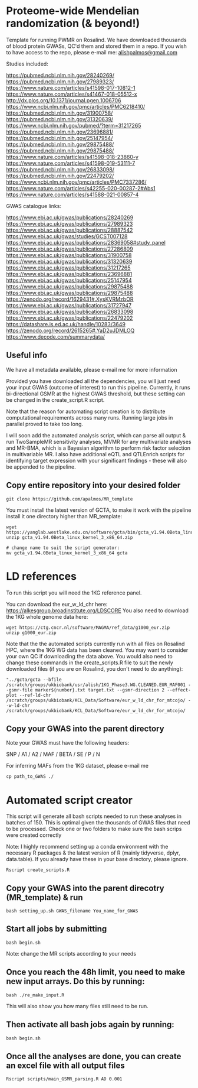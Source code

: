 # Proteome-wide Mendelian randomization (& beyond!)
Template for running PWMR on Rosalind. We have downloaded thousands of blood protein GWASs, QC'd them and stored them in a repo. If you wish to have access to the repo, please e-mail me: alishpalmos@gmail.com

Studies included:

https://pubmed.ncbi.nlm.nih.gov/28240269/
https://pubmed.ncbi.nlm.nih.gov/27989323/
https://www.nature.com/articles/s41598-017-10812-1
https://www.nature.com/articles/s41467-018-05512-x
http://dx.plos.org/10.1371/journal.pgen.1006706
https://www.ncbi.nlm.nih.gov/pmc/articles/PMC6218410/
https://pubmed.ncbi.nlm.nih.gov/31900758/
https://pubmed.ncbi.nlm.nih.gov/31320639/
https://www.ncbi.nlm.nih.gov/pubmed/?term=31217265
https://pubmed.ncbi.nlm.nih.gov/23696881/
https://pubmed.ncbi.nlm.nih.gov/25147954/
https://pubmed.ncbi.nlm.nih.gov/29875488/
https://pubmed.ncbi.nlm.nih.gov/29875488/
https://www.nature.com/articles/s41598-018-23860-y
https://www.nature.com/articles/s41598-019-53111-7
https://pubmed.ncbi.nlm.nih.gov/26833098/
https://pubmed.ncbi.nlm.nih.gov/22479202/
https://www.ncbi.nlm.nih.gov/pmc/articles/PMC7337286/
https://www.nature.com/articles/s42255-020-00287-2#Abs1
https://www.nature.com/articles/s41588-021-00857-4

GWAS catalogue links:

https://www.ebi.ac.uk/gwas/publications/28240269
https://www.ebi.ac.uk/gwas/publications/27989323
https://www.ebi.ac.uk/gwas/publications/28887542
https://www.ebi.ac.uk/gwas/studies/GCST007128
https://www.ebi.ac.uk/gwas/publications/28369058#study_panel
https://www.ebi.ac.uk/gwas/publications/27286809
https://www.ebi.ac.uk/gwas/publications/31900758
https://www.ebi.ac.uk/gwas/publications/31320639
https://www.ebi.ac.uk/gwas/publications/31217265
https://www.ebi.ac.uk/gwas/publications/23696881
https://www.ebi.ac.uk/gwas/publications/25147954
https://www.ebi.ac.uk/gwas/publications/29875488
https://www.ebi.ac.uk/gwas/publications/29875488
https://zenodo.org/record/1629431#.XysKVRMzbOR
https://www.ebi.ac.uk/gwas/publications/31727947
https://www.ebi.ac.uk/gwas/publications/26833098
https://www.ebi.ac.uk/gwas/publications/22479202
https://datashare.is.ed.ac.uk/handle/10283/3649
https://zenodo.org/record/2615265#.YaD2uJDMLOQ
https://www.decode.com/summarydata/

## Useful info
We have all metadata available, please e-mail me for more information

Provided you have downloaded all the dependencies, you will just need your input GWAS (outcome of interest) to run this pipeline. Currently, it runs bi-directional GSMR at the highest GWAS threshold, but these setting can be changed in the create_script.R script.

Note that the reason for automating script creation is to distribute computational requirements across many runs. Running large jobs in parallel proved to take too long.

I will soon add the automated analysis script, which can parse all output & run TwoSampleMR sensitivity analyses, MVMR for any multivariate analyses and MR-BMA, which is a Bayesian algorithm to perform risk factor selection in multivariable MR. I also have additional eQTL and QTLEnrich scripts for identifying target expression with your significant findings - these will also be appended to the pipeline.

## Copy entire repository into your desired folder
```
git clone https://github.com/apalmos/MR_template
```

You must install the latest version of GCTA, to make it work with the pipeline install it one directory higher than MR_template:

```
wget https://yanglab.westlake.edu.cn/software/gcta/bin/gcta_v1.94.0Beta_linux_kernel_3_x86_64.zip
unzip gcta_v1.94.0Beta_linux_kernel_3_x86_64.zip

# change name to suit the script generator:
mv gcta_v1.94.0Beta_linux_kernel_3_x86_64 gcta
```
# LD references
To run this script you will need the 1KG reference panel.

You can download the eur_w_ld_chr here: https://alkesgroup.broadinstitute.org/LDSCORE
You also need to download the 1KG whole genome data here:

```
wget https://ctg.cncr.nl/software/MAGMA/ref_data/g1000_eur.zip
unzip g1000_eur.zip
```
Note that the the automated scripts currently run with all files on Rosalind HPC, where the 1KG WG data has been cleaned. You may want to consider your own QC if downloading the data above. You would also need to change these commands in the create_scripts.R file to suit the newly downloaded files (if you are on Rosalind, you don't need to do anything):

```
"../gcta/gcta --bfile /scratch/groups/ukbiobank/usr/alish/1KG_Phase3.WG.CLEANED.EUR_MAF001 --gsmr-file marker${number}.txt target.txt --gsmr-direction 2 --effect-plot --ref-ld-chr /scratch/groups/ukbiobank/KCL_Data/Software/eur_w_ld_chr_for_mtcojo/ --w-ld-chr /scratch/groups/ukbiobank/KCL_Data/Software/eur_w_ld_chr_for_mtcojo/
```

## Copy your GWAS into the parent directory
Note your GWAS must have the following headers:

SNP / A1 / A2 / MAF / BETA / SE / P / N

For inferring MAFs from the 1KG dataset, please e-mail me

```
cp path_to_GWAS ./
```

# Automated script creator
This script will generate all bash scripts needed to run these analyses in batches of 150. This is optimal given the thousands of GWAS files that need to be processed. Check one or two folders to make sure the bash scrips were created correctly

Note: I highly recommend setting up a conda environment with the necessary R packages & the latest version of R (mainly tidyverse, dplyr, data.table). If you already have these in your base directory, please ignore.
```
Rscript create_scripts.R
```

## Copy your GWAS into the parent direcotry (MR_template) & run
```
bash setting_up.sh GWAS_filename You_name_for_GWAS
```

## Start all jobs by submitting
```
bash begin.sh
```
Note: change the MR scripts according to your needs

## Once you reach the 48h limit, you need to make new input arrays. Do this by running:
```
bash ./re_make_input.R
```

This will also show you how many files still need to be run.

## Then activate all bash jobs again by running:
```
bash begin.sh
```
## Once all the analyses are done, you can create an excel file with all output files
```
Rscript scripts/main_GSMR_parsing.R AD 0.001
```
